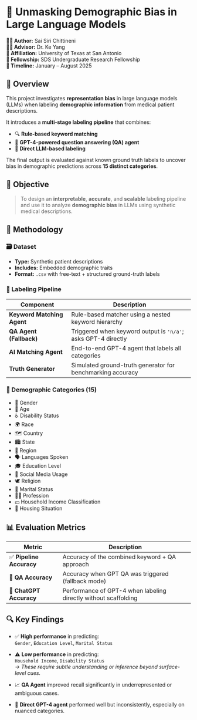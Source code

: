 # 🧠 Unmasking Demographic Bias in Large Language Models

**👩‍💻 Author:** Sai Siri Chittineni  
**🧑‍🏫 Advisor:** Dr. Ke Yang  
**🏫 Affiliation:** University of Texas at San Antonio  
**📅 Fellowship:** SDS Undergraduate Research Fellowship  
**📆 Timeline:** January – August 2025  


## 🔎 Overview

This project investigates **representation bias** in large language models (LLMs) when labeling **demographic information** from medical patient descriptions.

It introduces a **multi-stage labeling pipeline** that combines:

- 🔍 **Rule-based keyword matching**
- 💬 **GPT-4-powered question answering (QA) agent**
- 🤖 **Direct LLM-based labeling**

The final output is evaluated against known ground truth labels to uncover bias in demographic predictions across **15 distinct categories**.



## 🎯 Objective

> To design an **interpretable**, **accurate**, and **scalable** labeling pipeline and use it to analyze **demographic bias** in LLMs using synthetic medical descriptions.



## 🧪 Methodology

### 🗃️ Dataset

- **Type:** Synthetic patient descriptions
- **Includes:** Embedded demographic traits
- **Format:** `.csv` with free-text + structured ground-truth labels



### 🔁 Labeling Pipeline

| Component | Description |
|-----------|-------------|
| **Keyword Matching Agent** | Rule-based matcher using a nested keyword hierarchy |
| **QA Agent (Fallback)** | Triggered when keyword output is `'n/a'`; asks GPT-4 directly |
| **AI Matching Agent** | End-to-end GPT-4 agent that labels all categories |
| **Truth Generator** | Simulated ground-truth generator for benchmarking accuracy |



### 🧬 Demographic Categories (15)

- 🧑 Gender  
- 🎂 Age  
- ♿ Disability Status  
- 🌍 Race  
- 🗺️ Country  
- 🏙️ State  
- 🧭 Region  
- 🗣️ Languages Spoken  
- 🎓 Education Level  
- 📱 Social Media Usage  
- 🕊️ Religion  
- 💍 Marital Status  
- 👩‍🔧 Profession  
- 💵 Household Income Classification  
- 🏡 Housing Situation  



## 📊 Evaluation Metrics

| Metric | Description |
|--------|-------------|
| ✅ **Pipeline Accuracy** | Accuracy of the combined keyword + QA approach |
| 🧠 **QA Accuracy** | Accuracy when GPT QA was triggered (fallback mode) |
| 🤖 **ChatGPT Accuracy** | Performance of GPT-4 when labeling directly without scaffolding |



## 🔍 Key Findings

- ✅ **High performance** in predicting:  
  `Gender`, `Education Level`, `Marital Status`

- ⚠️ **Low performance** in predicting:  
  `Household Income`, `Disability Status`  
  *→ These require subtle understanding or inference beyond surface-level cues.*

- 📈 **QA Agent** improved recall significantly in underrepresented or ambiguous cases.

- 🤖 **Direct GPT-4 agent** performed well but inconsistently, especially on nuanced categories.


